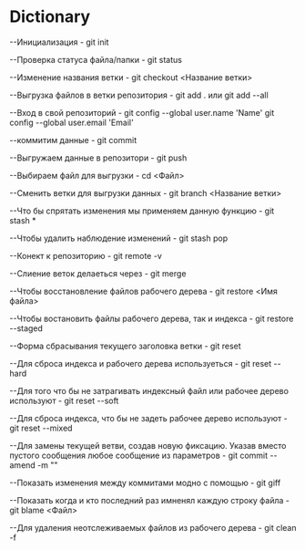 # Dictionary

--Инициализация -
git init

--Проверка статуса файла/папки -
git status

--Изменение названия ветки -
git checkout <Название ветки>

--Выгрузка файлов в ветки репозитория - 
git add . или git add --all

--Вход в свой репозиторий -
git config --global user.name 'Name'
git config --global user.email 'Email'

--коммитим данные -
git commit

--Выгружаем данные в репозитори -
git push

--Выбираем файл для выгрузки -
cd <Файл>

--Сменить ветки для выгрузки данных -
git branch <Название ветки>

--Что бы спрятать изменения мы применяем данную функцию -
git stash *

--Чтобы удалить наблюдение изменений -
git stash pop

--Конект к репозиторию -
git remote -v 

--Слиение веток делаеться через -
git merge

--Чтобы восстановление файлов рабочего дерева -
git restore <Имя файла>

--Чтобы востановить файлы рабочего дерева, так и индекса -
git restore --staged

--Форма сбрасывания текущего заголовка ветки -
git reset <mode> <commit>
  
--Для сброса индекса и рабочего дерева используеться -
git reset --hard
  
--Для того что бы не затрагивать индексный файл или рабочее дерево используют -
git reset --soft
  
--Для сброса индекса, что бы не задеть рабочее дерево используют -
git reset --mixed
  
--Для замены текущей ветви, создав новую фиксацию. Указав вместо пустого сообщения любое сообщение из параметров -
git commit --amend -m ""

--Показать изменения между коммитами модно с помощью -
git giff

--Показать когда и кто последний раз имненял каждую строку файла -
git blame <Файл>

--Для удаления  неотслеживаемых файлов из рабочего дерева -
git clean -f
  
